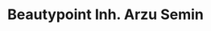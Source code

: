 ---
title: "Beautypoint Inh. Arzu Semin"
url: /heidelberg/beautypoint-inh-arzu-semin/
shop: Kosmetik
---